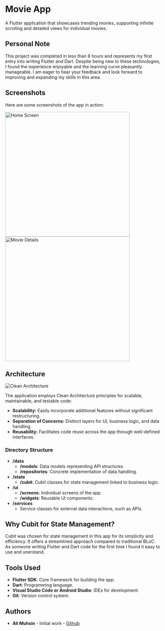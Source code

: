 # Movie App

A Flutter application that showcases trending movies, supporting infinite scrolling and detailed views for individual movies.

## Personal Note

This project was completed in less than 8 hours and represents my first entry into writing Flutter and Dart. Despite being new to these technologies, I found the experience enjoyable and the learning curve pleasantly manageable. I am eager to hear your feedback and look forward to improving and expanding my skills in this area.

## Screenshots

Here are some screenshots of the app in action:

<p float="left">
  <img src="https://imgtr.ee/images/2024/07/25/47ffc64f397f930878ef1c4b10fec5c2.png" width="400" alt="Home Screen" title="Home Screen" />
  <img src="https://imgtr.ee/images/2024/07/25/30c84b6760ad271c09769cb48c98bfc0.png" width="400" alt="Movie Details" title="Movie Details" />
</p>

## Architecture

![Clean Architecture](https://miro.medium.com/v2/resize:fit:4800/format:webp/0*bpZD35FYuNVZCzuW.png "")

The application employs Clean Architecture principles for scalable, maintainable, and testable code:

- **Scalability:** Easily incorporate additional features without significant restructuring.
- **Separation of Concerns:** Distinct layers for UI, business logic, and data handling.
- **Reusability:** Facilitates code reuse across the app through well-defined interfaces.

### Directory Structure

- **/data**
  - **/models**: Data models representing API structures.
  - **/repositories**: Concrete implementation of data handling.
- **/state**
  - **/cubit**: Cubit classes for state management linked to business logic.
- **/ui**
  - **/screens**: Individual screens of the app.
  - **/widgets**: Reusable UI components.
- **/services**
  - Service classes for external data interactions, such as APIs.



## Why Cubit for State Management?

Cubit was chosen for state management in this app for its simplicity and efficiency. It offers a streamlined approach compared to traditional BLoC. As someone writing Flutter and Dart code for the first time I found it easy to use and unerstand.

## Tools Used

- **Flutter SDK**: Core framework for building the app.
- **Dart**: Programming language.
- **Visual Studio Code or Android Studio**: IDEs for development.
- **Git**: Version control system.

## Authors

- **Ali Muhsin** - Initial work - [Github](https://github.com/aliarnoos)

